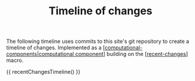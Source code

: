 ﻿---
backlinks:
- title: Welcome
  url: /index.html
- title: Recent changes
  url: /colophon/recent-changes.html
tags:
- colophon
- computational-component
title: Timeline of changes
type: computational-component
---
The following timeline uses commits to this site's git repository to create a timeline of changes. Implemented as a [[computational-components|computational component]] building on the [[recent-changes]] macro.

{{ recentChangesTimeline() }}

[//begin]: # "Autogenerated link references for markdown compatibility"
[computational-components|computational component]: colophon/computational-components "Computational components"
[recent-changes]: colophon/recent-changes "Recent changes"
[//end]: # "Autogenerated link references"